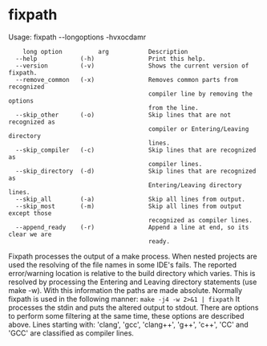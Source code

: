# fixpath
Usage: 
fixpath --longoptions -hvxocdamr

```
    long option          arg           Description
  --help            (-h)               Print this help.
  --version         (-v)               Shows the current version of fixpath.
  --remove_common   (-x)               Removes common parts from recognized
                                       compiler line by removing the options
                                       from the line.
  --skip_other      (-o)               Skip lines that are not recognized as
                                       compiler or Entering/Leaving directory
                                       lines.
  --skip_compiler   (-c)               Skip lines that are recognized as
                                       compiler lines.
  --skip_directory  (-d)               Skip lines that are recognized as
                                       Entering/Leaving directory lines.
  --skip_all        (-a)               Skip all lines from output.
  --skip_most       (-m)               Skip all lines from output except those
                                       recognized as compiler lines.
  --append_ready    (-r)               Append a line at end, so its clear we are
                                       ready.
```

Fixpath processes the output of a make process. When nested projects are used
the resolving of the file names in some IDE's fails. The reported error/warning
location is relative to the build directory which varies. This is resolved by
processing the Entering and Leaving directory statements (use make -w). With
this information the paths are made absolute. Normally fixpath is used in the
following manner: `make -j4 -w 2>&1 | fixpath` It processes the stdin and puts
the altered output to stdout. There are options to perform some filtering at the
same time, these options are described above. Lines starting with: 'clang',
'gcc', 'clang++', 'g++', 'c++', 'CC' and 'GCC' are classified as compiler lines.
